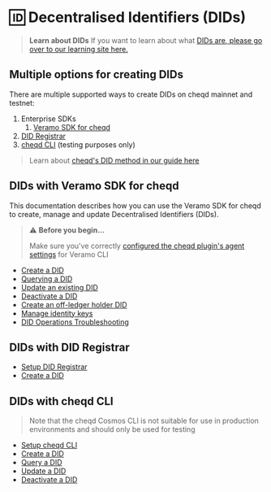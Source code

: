 # 🆔 Decentralised Identifiers (DIDs)

> **Learn about DIDs** If you want to learn about what [DIDs are, please go over to our learning site here.](https://learn.cheqd.io/overview/introduction-to-decentralised-identity/what-is-a-decentralised-identifier-did)

## Multiple options for creating DIDs

There are multiple supported ways to create DIDs on cheqd mainnet and testnet:

1. Enterprise SDKs
   1. [Veramo SDK for cheqd](create-a-did.md)
2. [DID Registrar](../did-registrar/create-a-did.md)
3. [cheqd CLI](../../advanced-features-and-alternatives/cheqd-cosmos-cli-for-identity/create-did.md) (testing purposes only)

> Learn about [cheqd's DID method in our guide here](../../architecture/adr-list/adr-001-cheqd-did-method.md)

## DIDs with Veramo SDK for cheqd

This documentation describes how you can use the Veramo SDK for cheqd to create, manage and update Decentralised Identifiers (DIDs).

> ⚠️ **Before you begin...**
>
> Make sure you've correctly [configured the cheqd plugin's agent settings](../../guides/software-development-kits-sdks/veramo-sdk-for-cheqd/setup-cli.md) for Veramo CLI

* [Create a DID](create-a-did.md)
* [Querying a DID](query-did.md)
* [Update an existing DID](update-did.md)
* [Deactivate a DID](deactivate-a-did.md)
* [Create an off-ledger holder DID](create-subject-did.md)
* [Manage identity keys](identity-key-handling.md)
* [DID Operations Troubleshooting](did-operations-troubleshooting.md)

## DIDs with DID Registrar

* [Setup DID Registrar](../did-registrar/did-registrar-setup.md)
* [Create a DID](../did-registrar/create-a-did.md)

## DIDs with cheqd CLI

> Note that the cheqd Cosmos CLI is not suitable for use in production environments and should only be used for testing

* [Setup cheqd CLI](../../advanced-features-and-alternatives/developer-guide.md)
* [Create a DID](../../advanced-features-and-alternatives/cheqd-cosmos-cli-for-identity/create-did.md)
* [Query a DID](../../advanced-features-and-alternatives/cheqd-cosmos-cli-for-identity/query-did-and-did-document.md)
* [Update a DID](../../advanced-features-and-alternatives/cheqd-cosmos-cli-for-identity/update-and-manage-did-document.md)
* [Deactivate a DID](../../advanced-features-and-alternatives/cheqd-cosmos-cli-for-identity/deactivate-a-did.md)
